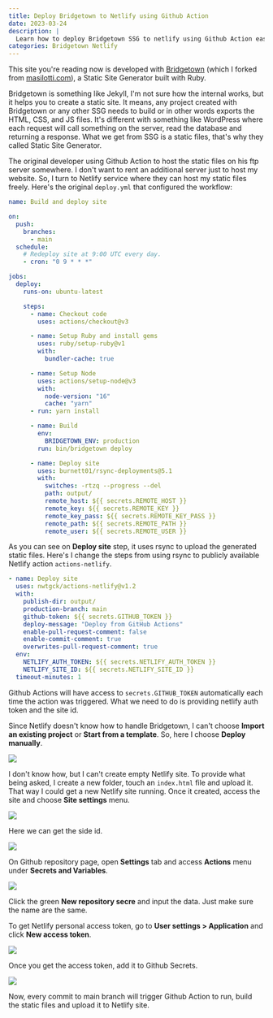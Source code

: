 ```yaml
---
title: Deploy Bridgetown to Netlify using Github Action 
date: 2023-03-24
description: |
  Learn how to deploy Bridgetown SSG to netlify using Github Action easily.
categories: Bridgetown Netlify
---
```


This site you're reading now is developed with [Bridgetown](https://www.bridgetownrb.com/) (which I forked from [masilotti.com](https://masilotti.com)), a Static Site Generator built with Ruby. 

Bridgetown is something like Jekyll, I'm not sure how the internal works, but it helps you to create a static site. It means, any project created with Bridgetown or any other SSG needs to build or in other words exports the HTML, CSS, and JS files. It's different with something like WordPress where each request will call something on the server, read the database and returning a response. What we get from SSG is a static files, that's why they called Static Site Generator. 

The original developer using Github Action to host the static files on his ftp server somewhere. I don't want to rent an additional server just to host my website. So, I turn to Netlify service where they can host my static files freely. Here's the original `deploy.yml` that configured the workflow:

```yml
name: Build and deploy site

on:
  push:
    branches:
      - main
  schedule:
    # Redeploy site at 9:00 UTC every day.
    - cron: "0 9 * * *"

jobs:
  deploy:
    runs-on: ubuntu-latest

    steps:
      - name: Checkout code
        uses: actions/checkout@v3

      - name: Setup Ruby and install gems
        uses: ruby/setup-ruby@v1
        with:
          bundler-cache: true

      - name: Setup Node
        uses: actions/setup-node@v3
        with:
          node-version: "16"
          cache: "yarn"
      - run: yarn install

      - name: Build
        env:
          BRIDGETOWN_ENV: production
        run: bin/bridgetown deploy

      - name: Deploy site
        uses: burnett01/rsync-deployments@5.1
        with:
          switches: -rtzq --progress --del
          path: output/
          remote_host: ${{ secrets.REMOTE_HOST }}
          remote_key: ${{ secrets.REMOTE_KEY }}
          remote_key_pass: ${{ secrets.REMOTE_KEY_PASS }}
          remote_path: ${{ secrets.REMOTE_PATH }}
          remote_user: ${{ secrets.REMOTE_USER }}
```

As you can see on **Deploy site** step, it uses rsync to upload the generated static files. Here's I change the steps from using rsync to publicly available Netlify action `actions-netlify`.

```yml
- name: Deploy site
  uses: nwtgck/actions-netlify@v1.2
  with:
    publish-dir: output/
    production-branch: main
    github-token: ${{ secrets.GITHUB_TOKEN }}
    deploy-message: "Deploy from GitHub Actions"
    enable-pull-request-comment: false
    enable-commit-comment: true
    overwrites-pull-request-comment: true
  env:
    NETLIFY_AUTH_TOKEN: ${{ secrets.NETLIFY_AUTH_TOKEN }}
    NETLIFY_SITE_ID: ${{ secrets.NETLIFY_SITE_ID }}
  timeout-minutes: 1
```

Github Actions will have access to `secrets.GITHUB_TOKEN` automatically each time the action was triggered. What we need to do is providing netlify auth token and the site id. 

Since Netlify doesn't know how to handle Bridgetown, I can't choose **Import an existing project** or **Start from a template**. So, here I choose **Deploy manually**.

![](/images/posts/netlify-create.png)

I don't know how, but I can't create empty Netlify site. To provide what being asked, I create a new folder, touch an `index.html` file and upload it. That way I could get a new Netlify site running. Once it created, access the site and choose **Site settings** menu. 

![](/images/posts/netlify-site.png)

Here we can get the side id. 

![](/images/posts/netlify-site-id.png)

On Github repository page, open **Settings** tab and access **Actions** menu under **Secrets and Variables**. 

![](/images/posts/github-actions-secrets.png)

Click the green **New repository secre** and input the data. Just make sure the name are the same. 

To get Netlify personal access token, go to **User settings > Application** and click **New access token**. 

![](/images/posts/netlify-access-token.png)

Once you get the access token, add it to Github Secrets. 

![](/images/posts/netlify-access-token-github.png)

Now, every commit to main branch will trigger Github Action to run, build the static files and upload it to Netlify site. 